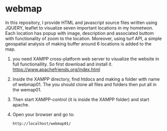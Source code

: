 # webmap
In this repository, I provide  HTML and javascript source files written using JQUERY, leaflet to visualize seven important locations in my hometwon.
Each location has popup with image, description and associated buttom with functionality of zoom to the location.
Moreover, using turf API, a simple geospatial analysis of making buffer around 6 locations is added to the map. 


1. you need XAMPP cross-platform web server to visualize the website in full functionallity. So first download and install it. 
https://www.apachefriends.org/index.html


2. Inside the XAMPP directory, find htdocs and making a folder with name of webmap01. The you should clone all files and folders 
   then put all in the wemap01.
   
   
   
3. Then start XAMPP-control (it is inside the XAMPP folder) and start apache.


4. Open your browser and go to:

    `http://localhost/webmap01/`
   




